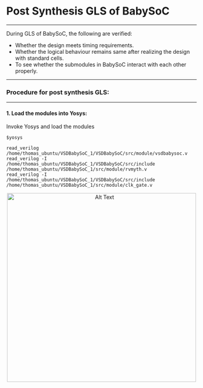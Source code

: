 # Post Synthesis GLS of BabySoC
---

During GLS of BabySoC, the following are verified:
 
 - Whether the design meets timing requirements.
 - Whether the logical behaviour remains same after realizing the design with standard cells.
 - To see whether the submodules in BabySoC interact with each other properly.

---
### Procedure for post synthesis GLS:
---

#### 1. Load the modules into Yosys:

Invoke Yosys and load the modules
```
$yosys
```

```
read_verilog /home/thomas_ubuntu/VSDBabySoC_1/VSDBabySoC/src/module/vsdbabysoc.v
read_verilog -I /home/thomas_ubuntu/VSDBabySoC_1/VSDBabySoC/src/include /home/thomas_ubuntu/VSDBabySoC_1/src/module/rvmyth.v
read_verilog -I /home/thomas_ubuntu/VSDBabySoC_1/VSDBabySoC/src/include /home/thomas_ubuntu/VSDBabySoC_1/src/module/clk_gate.v
```

<div align="center"><img src="images/soc_read.png" alt="Alt Text" width="500"/> </div>
